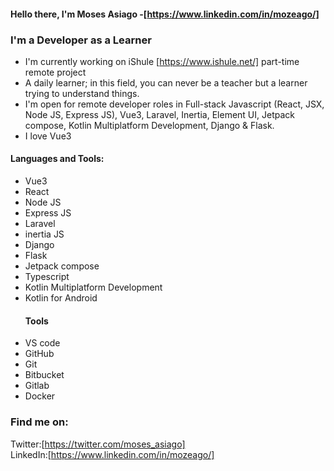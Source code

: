 #### Hello there, I'm Moses Asiago -[https://www.linkedin.com/in/mozeago/]  

### I'm a Developer as a Learner  

- I'm currently working on iShule [https://www.ishule.net/] part-time remote project  
- A daily learner; in this field, you can never be a teacher but a learner trying to understand things.  
- I'm open for remote developer roles in Full-stack Javascript (React, JSX, Node JS, Express JS), Vue3, Laravel, Inertia, Element UI, Jetpack compose, Kotlin Multiplatform Development, Django & Flask.  
- I love Vue3  

#### Languages and Tools:  
- Vue3
- React
- Node JS
- Express JS
- Laravel
- inertia JS
- Django
- Flask
- Jetpack compose
- Typescript
- Kotlin Multiplatform Development
- Kotlin for Android
  ####  Tools
- VS code
- GitHub
- Git
- Bitbucket
- Gitlab
- Docker
  
### Find me on:
Twitter:[https://twitter.com/moses_asiago]  
LinkedIn:[https://www.linkedin.com/in/mozeago/]

